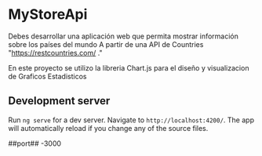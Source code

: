 # MyStoreApi

Debes desarrollar una aplicación web que permita mostrar información sobre los países del mundo
A partir de una API de Countries "https://restcountries.com/ ."

En este proyecto se utilizo la libreria Chart.js para el diseño y visualizacion de Graficos Estadisticos

## Development server

Run `ng serve` for a dev server. Navigate to `http://localhost:4200/`. The app will automatically reload if you change any of the source files.

##port##
-3000

